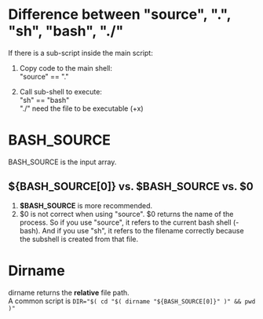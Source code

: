 # Difference between "source", ".", "sh", "bash", "./"
If there is a sub-script inside the main script:  
1. Copy code to the main shell:  
"source" == "."  

2. Call sub-shell to execute:  
"sh" == "bash"  
"./" need the file to be executable (+x)  

# BASH_SOURCE
BASH_SOURCE is the input array.  
## ${BASH_SOURCE[0]} vs. $BASH_SOURCE vs. $0
1. __$BASH_SOURCE__ is more recommended.  
2. $0 is not correct when using "source". $0 returns the name of the process. So if you use "source", it refers to the current bash shell (-bash). And if you use "sh", it refers to the filename correctly because the subshell is created from that file.  

# Dirname
dirname returns the __relative__ file path.  
A common script is ```DIR="$( cd "$( dirname "${BASH_SOURCE[0]}" )" && pwd )"```
